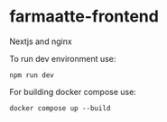 # farmaatte-frontend
Nextjs and nginx

To run dev environment use:
```
npm run dev
```

For building docker compose use:
```
docker compose up --build
```